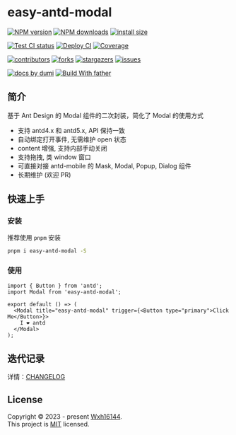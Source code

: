 # easy-antd-modal

<!-- SHIELD GROUP -->

[![NPM version][npm-image]][npm-url] [![NPM downloads][download-image]][download-url] [![install size][npm-size]][npm-size-url]

[![Test CI status][test-ci]][test-ci-url] [![Deploy CI][release-ci]][release-ci-url] [![Coverage][coverage]][codecov-url]

[![contributors][contributors-shield]][contributors-url] [![forks][forks-shield]][forks-url] [![stargazers][stargazers-shield]][stargazers-url] [![issues][issues-shield]][issues-url]

[![docs by dumi][dumi-url]](https://d.umijs.org/) [![Build With father][father-url]](https://github.com/umijs/father/)

<!-- umi url -->

[dumi-url]: https://img.shields.io/badge/docs%20by-dumi-blue
[father-url]: https://img.shields.io/badge/build%20with-father-028fe4.svg

<!-- npm url -->

[npm-image]: http://img.shields.io/npm/v/easy-antd-modal.svg?style=flat-square&color=deepgreen&label=latest
[npm-url]: http://npmjs.org/package/easy-antd-modal
[npm-size]: https://img.shields.io/bundlephobia/minzip/easy-antd-modal?color=deepgreen&label=gizpped%20size&style=flat-square
[npm-size-url]: https://packagephobia.com/result?p=easy-antd-modal

<!-- coverage -->

[coverage]: https://codecov.io/gh/Wxh16144/easy-antd-modal/branch/master/graph/badge.svg
[codecov-url]: https://codecov.io/gh/Wxh16144/easy-antd-modal/branch/master

<!-- Github CI -->

[test-ci]: https://github.com/Wxh16144/easy-antd-modal/workflows/Test%20CI/badge.svg
[release-ci]: https://github.com/Wxh16144/easy-antd-modal/workflows/Release%20CI/badge.svg
[test-ci-url]: https://github.com/Wxh16144/easy-antd-modal/actions?query=workflow%3ATest%20CI
[release-ci-url]: https://github.com/Wxh16144/easy-antd-modal/actions?query=workflow%3ARelease%20CI
[download-image]: https://img.shields.io/npm/dm/easy-antd-modal.svg?style=flat-square
[download-url]: https://npmjs.org/package/easy-antd-modal

## 简介

基于 Ant Design 的 Modal 组件的二次封装，简化了 Modal 的使用方式

- 支持 antd4.x 和 antd5.x, API 保持一致
- 自动绑定打开事件, 无需维护 open 状态
- content 增强, 支持内部手动关闭
- 支持拖拽, 类 window 窗口
- 可直接对接 antd-mobile 的 Mask, Modal, Popup, Dialog 组件
- 长期维护 (欢迎 PR)

## 快速上手

### 安装

推荐使用 `pnpm` 安装

```bash
pnpm i easy-antd-modal -S
```

### 使用

```tsx | pure
import { Button } from 'antd';
import Modal from 'easy-antd-modal';

export default () => (
  <Modal title="easy-antd-modal" trigger={<Button type="primary">Click Me</Button>}>
    I ❤️ antd
  </Modal>
);
```

## 迭代记录

详情：[CHANGELOG](./CHANGELOG.md)

## License

Copyright © 2023 - present [Wxh16144][profile-url]. <br />
This project is [MIT](./LICENSE) licensed.

<!-- LINK GROUP -->

[profile-url]: https://github.com/Wxh16144

<!-- contributors -->

[contributors-shield]: https://img.shields.io/github/contributors/Wxh16144/easy-antd-modal.svg?style=flat
[contributors-url]: https://github.com/Wxh16144/easy-antd-modal/graphs/contributors

<!-- forks -->

[forks-shield]: https://img.shields.io/github/forks/Wxh16144/easy-antd-modal.svg?style=flat
[forks-url]: https://github.com/Wxh16144/easy-antd-modal/network/members

<!-- stargazers -->

[stargazers-shield]: https://img.shields.io/github/stars/Wxh16144/easy-antd-modal.svg?style=flat
[stargazers-url]: https://github.com/Wxh16144/easy-antd-modal/stargazers

<!-- issues -->

[issues-shield]: https://img.shields.io/github/issues/Wxh16144/easy-antd-modal.svg?style=flat
[issues-url]: https://github.com/Wxh16144/easy-antd-modal/issues/new/choose
